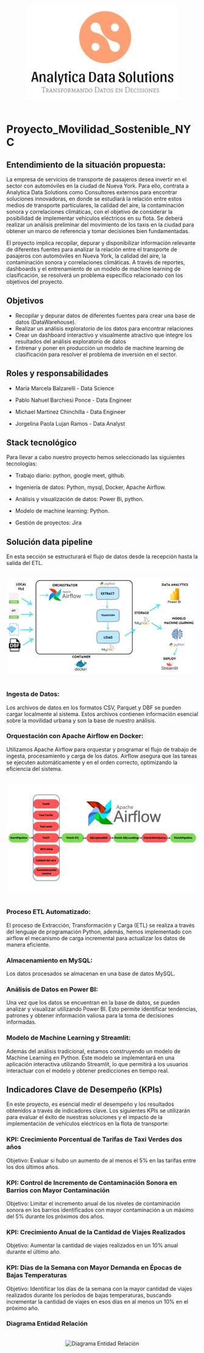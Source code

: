 
<br>
<div style="text-align: center;">
  <img src='./Images/Logo.jpg' alt="Logo Consultora">
</div>
<br>

# Proyecto_Movilidad_Sostenible_NYC

## Entendimiento de la situación propuesta: 

La empresa de servicios de transporte de pasajeros desea invertir en el sector con automóviles en la ciudad de Nueva York. Para ello, contrata a Analytica Data Solutions como Consultores externos para encontrar soluciones innovadoras, en donde se estudiará la relación entre estos medios de transporte particulares, la calidad del aire,  la contaminación sonora y correlaciones climáticas, con el objetivo de considerar la posibilidad de implementar vehículos eléctricos en su flota. Se deberá realizar un análisis preliminar del movimiento de los taxis en la ciudad para obtener un marco de referencia y tomar decisiones bien fundamentadas.

El proyecto implica recopilar, depurar y disponibilizar información relevante de diferentes fuentes para analizar la relación entre el transporte de pasajeros con automóviles en Nueva York, la calidad del aire, la contaminación sonora y correlaciones climáticas. A través de reportes, dashboards y el entrenamiento de un modelo de machine learning de clasificación, se resolverá un problema específico relacionado con los objetivos del proyecto.


## Objetivos

- Recopilar y depurar datos de diferentes fuentes para crear una base de datos (DataWarehouse).
- Realizar un análisis exploratorio de los datos para encontrar relaciones
- Crear un dashboard interactivo y visualmente atractivo que integre los resultados del análisis exploratorio de datos
- Entrenar y poner en producción un modelo de machine learning de clasificación para resolver el problema de inversión en el sector.


## Roles y responsabilidades

- María Marcela Balzarelli - Data Science

- Pablo Nahuel Barchiesi Ponce - Data Engineer

- Michael  Martinez Chinchilla - Data Engineer

- Jorgelina Paola Lujan Ramos - Data Analyst

## **Stack tecnológico**

Para llevar a cabo nuestro proyecto hemos seleccionado las siguientes tecnologías:

- Trabajo diario: python, google meet, github.

- Ingeniería de datos: Python, mysql, Docker, Apache Airflow.

- Análisis y visualización de datos: Power Bi, python.

- Modelo de machine learning: Python.

- Gestión de proyectos: Jira


## Solución data pipeline

En esta sección se estructurará el flujo de datos desde la recepción hasta la salida del ETL.

<br>
<div style="text-align: center;">
  <img src='./Images/pipeline.png' alt="imagen data pipeline">
</div>
<br>

### Ingesta de Datos: 

Los archivos de datos en los formatos CSV, Parquet y DBF se pueden cargar localmente al sistema. Estos archivos contienen información esencial sobre la movilidad urbana y son la base de nuestro análisis.

### Orquestación con Apache Airflow en Docker: 

Utilizamos Apache Airflow para orquestar y programar el flujo de trabajo de ingesta, procesamiento y carga de los datos. Airflow asegura que las tareas se ejecuten automáticamente y en el orden correcto, optimizando la eficiencia del sistema.

<br>
<div style="text-align: center;">
  <img src='./Images/Airflow.jpeg' alt="imagen Airflow">
</div>
<br>

### Proceso ETL Automatizado: 

El proceso de Extracción, Transformación y Carga (ETL) se realiza a través del lenguaje de programación Python, además, hemos implementado con airflow el mecanismo de carga incremental para actualizar los datos de manera eficiente.

### Almacenamiento en MySQL: 

Los datos procesados se almacenan en una base de datos MySQL.

### Análisis de Datos en Power BI: 

Una vez que los datos se encuentran en la base de datos, se pueden analizar y visualizar utilizando Power BI. Esto permite identificar tendencias, patrones y obtener información valiosa para la toma de decisiones informadas.

### Modelo de Machine Learning y Streamlit:

Además del análisis tradicional, estamos construyendo un modelo de Machine Learning en Python. Este modelo se implementará en una aplicación interactiva utilizando Streamlit, lo que permitirá a los usuarios interactuar con el modelo y obtener predicciones en tiempo real.

## Indicadores Clave de Desempeño (KPIs)
En este proyecto, es esencial medir el desempeño y los resultados obtenidos a través de indicadores clave. Los siguientes KPIs se utilizarán para evaluar el éxito de nuestras soluciones y el impacto de la implementación de vehículos eléctricos en la flota de transporte:

### **KPI: Crecimiento Porcentual de Tarifas de Taxi Verdes dos años**

Objetivo: Evaluar si hubo un aumento de al menos el 5% en las tarifas entre los dos últimos años.

### **KPI: Control de Incremento de Contaminación Sonora en Barrios con Mayor Contaminación**
Objetivo: Limitar el incremento anual de los niveles de contaminación sonora en los barrios identificados con mayor contaminación a un máximo del 5% durante los próximos dos años.

### **KPI: Crecimiento Anual de la Cantidad de Viajes Realizados**
Objetivo: Aumentar la cantidad de viajes realizados en un 10% anual durante el último año.

### **KPI: Días de la Semana con Mayor Demanda en Épocas de Bajas Temperaturas**
Objetivo: Identificar los días de la semana con la mayor cantidad de viajes realizados durante los períodos de bajas temperaturas, buscando incrementar la cantidad de viajes en esos días en al menos un 10% en el próximo año.

### **Diagrama Entidad Relación**

<br>
<div style="text-align: center;">
  <img src='./Images/Diagrama Entidad Relación.jpeg' alt="Diagrama Entidad Relación">
</div>
<br>


